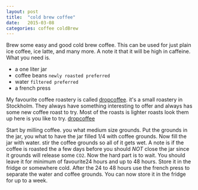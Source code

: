 ```yaml
---
layout: post
title:  "cold brew coffee"
date:   2015-03-08
categories: coffee coldBrew
---
```



Brew some easy and good cold brew coffee. This can be used for just plain ice coffee, ice latte, and many more. A note it that it will be high in caffeine. What you need is. 

* a one liter jar
* coffee beans `newly roasted preferred`
* water `filtered preferred`
* a french press

My favourite coffee roastery is called [dropcoffee](http://www.dropcoffee.com/). it's a small roastery in Stockholm. They always have something interesting to offer and always has some new coffee roast to try. Most of the roasts is lighter roasts look them up here is you like to try. [dropcoffee](http://www.dropcoffee.com/)

Start by milling coffee. you what medium size grounds. Put the grounds in the jar, you what to have the jar filled 1/4 with coffee grounds. Now fill the jar with water. stir the coffee grounds so all of it gets wet. A note is if the coffee is roasted the a few days before you should *NOT* close the jar since it grounds will release some `CO2`. Now the hard part is to wait. You should leave it for minimum of favourite24 hours and up to 48 hours. Store it in the fridge or somewhere cold. After the 24 to 48 hours use the french press to separate the water and coffee grounds. You can now store it in the fridge for up to a week. 





